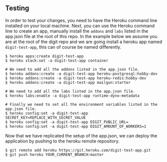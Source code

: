 ## Testing

In order to test your changes, you need to have the Heroku command line installed on
your local machine. Next, you can use the Heroku command line to create an app,
manually install the `addons` and `labs` listed in the app.json file at the root of
this repo. In the example below we assume you are at the root of the digit repo and
we are going install a heroku app named `digit-test-app`, this can of course be named
differently.

```
$ heroku apps:create digit-test-app
$ heroku stack:set -a digit-test-app container

# We need to add all the addons listed in the app.json file.
$ heroku addons:create -a digit-test-app heroku-postgresql:hobby-dev
$ heroku addons:create -a digit-test-app heroku-redis:hobby-dev
$ heroku addons:create -a digit-test-app mailgun:starter

# We need to add all the labs listed in the app.json file.
$ heroku labs:enable -a digit-test-app runtime-dyno-metadata

# Finally we need to set all the environment variables listed in the app.json file.
$ heroku config:set -a digit-test-app SECRET_KEY=REPLACE_WITH_SECRET_VALUE
$ heroku config:set -a digit-test-app DIGIT_PUBLIC_URL=
$ heroku config:set -a digit-test-app DIGIT_AMOUNT_OF_WORKERS=1
```

Now that we have replicated the setup of the app.json, we can deploy the application
by pushing to the heroku remote repository.

```
$ git remote add heroku https://git.heroku.com/digit-test-app.git
$ git push heroku YOUR_CURRENT_BRANCH:master
```
